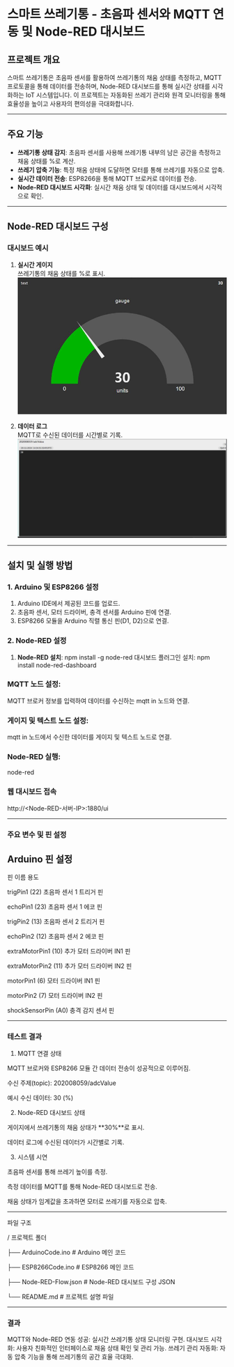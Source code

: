 # 스마트 쓰레기통 - 초음파 센서와 MQTT 연동 및 Node-RED 대시보드

## 프로젝트 개요
스마트 쓰레기통은 초음파 센서를 활용하여 쓰레기통의 채움 상태를 측정하고, MQTT 프로토콜을 통해 데이터를 전송하며, Node-RED 대시보드를 통해 실시간 상태를 시각화하는 IoT 시스템입니다. 이 프로젝트는 자동화된 쓰레기 관리와 원격 모니터링을 통해 효율성을 높이고 사용자의 편의성을 극대화합니다.

---

## 주요 기능
- **쓰레기통 상태 감지**: 초음파 센서를 사용해 쓰레기통 내부의 남은 공간을 측정하고 채움 상태를 %로 계산.
- **쓰레기 압축 기능**: 특정 채움 상태에 도달하면 모터를 통해 쓰레기를 자동으로 압축.
- **실시간 데이터 전송**: ESP8266을 통해 MQTT 브로커로 데이터를 전송.
- **Node-RED 대시보드 시각화**: 실시간 채움 상태 및 데이터를 대시보드에서 시각적으로 확인.

---

## Node-RED 대시보드 구성

### 대시보드 예시
1. **실시간 게이지**  
   쓰레기통의 채움 상태를 %로 표시.  
   ![게이지 예시](https://github.com/qlanfr/capstone/blob/main/node.JPG)

2. **데이터 로그**  
   MQTT로 수신된 데이터를 시간별로 기록.  
   ![MQTT 데이터 로그 예시](https://github.com/qlanfr/capstone/blob/main/mqtt.JPG)

---

## 설치 및 실행 방법

### 1. Arduino 및 ESP8266 설정
1. Arduino IDE에서 제공된 코드를 업로드.
2. 초음파 센서, 모터 드라이버, 충격 센서를 Arduino 핀에 연결.
3. ESP8266 모듈을 Arduino 직렬 통신 핀(D1, D2)으로 연결.

### 2. Node-RED 설정
1. **Node-RED 설치**:
   npm install -g node-red
대시보드 플러그인 설치:
   npm install node-red-dashboard


### MQTT 노드 설정:
   MQTT 브로커 정보를 입력하여 데이터를 수신하는 mqtt in 노드와 연결.

### 게이지 및 텍스트 노드 설정:
   mqtt in 노드에서 수신한 데이터를 게이지 및 텍스트 노드로 연결.
### Node-RED 실행:
   node-red
### 웹 대시보드 접속
http://<Node-RED-서버-IP>:1880/ui

------
### 주요 변수 및 핀 설정
## Arduino 핀 설정


   핀 이름	          용도

   
trigPin1 (22)	      초음파 센서 1 트리거 핀


echoPin1 (23)	      초음파 센서 1 에코 핀


trigPin2 (13)	      초음파 센서 2 트리거 핀


echoPin2 (12)	      초음파 센서 2 에코 핀


extraMotorPin1 (10)	추가 모터 드라이버 IN1 핀


extraMotorPin2 (11)	추가 모터 드라이버 IN2 핀


motorPin1 (6)	      모터 드라이버 IN1 핀


motorPin2 (7)	      모터 드라이버 IN2 핀


shockSensorPin (A0)	충격 감지 센서 핀

----------

### 테스트 결과


1. MQTT 연결 상태


MQTT 브로커와 ESP8266 모듈 간 데이터 전송이 성공적으로 이루어짐.


수신 주제(topic): 202008059/adcValue


예시 수신 데이터: 30 (%)


2. Node-RED 대시보드 상태

   
게이지에서 쓰레기통의 채움 상태가 **30%**로 표시.


데이터 로그에 수신된 데이터가 시간별로 기록.


3. 시스템 시연


초음파 센서를 통해 쓰레기 높이를 측정.


측정 데이터를 MQTT를 통해 Node-RED 대시보드로 전송.


채움 상태가 임계값을 초과하면 모터로 쓰레기를 자동으로 압축.

-------------

 파일 구조


/ 프로젝트 폴더


├── ArduinoCode.ino        # Arduino 메인 코드


├── ESP8266Code.ino        # ESP8266 메인 코드


├── Node-RED-Flow.json     # Node-RED 대시보드 구성 JSON


└── README.md              # 프로젝트 설명 파일


------------

### 결과
MQTT와 Node-RED 연동 성공: 실시간 쓰레기통 상태 모니터링 구현.
대시보드 시각화: 사용자 친화적인 인터페이스로 채움 상태 확인 및 관리 가능.
쓰레기 관리 자동화: 자동 압축 기능을 통해 쓰레기통의 공간 효율 극대화.
